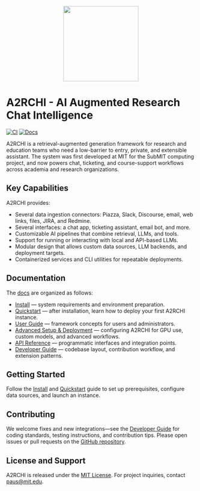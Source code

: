 <p align="center">
  <img src="https://raw.githubusercontent.com/mit-submit/A2rchi/main/docs/docs/_static/a2rchi_logo.png" width="200" />
</p>

# A2RCHI - AI Augmented Research Chat Intelligence

[![CI](https://github.com/mit-submit/A2rchi/actions/workflows/pr-preview.yml/badge.svg)](https://github.com/mit-submit/A2rchi/actions/workflows/pr-preview.yml)
[![Docs](https://img.shields.io/badge/docs-online-blue)](https://mit-submit.github.io/a2rchi/)

A2RCHI is a retrieval-augmented generation framework for research and education teams who need a low-barrier to entry, private, and extensible assistant. The system was first developed at MIT for the SubMIT computing project, and now powers chat, ticketing, and course-support workflows across academia and research organizations.

## Key Capabilities

A2RCHI provides:
- Several data ingestion connectors: Piazza, Slack, Discourse, email, web links, files, JIRA, and Redmine.
- Several interfaces: a chat app, ticketing assistant, email bot, and more.
- Customizable AI pipelines that combine retrieval, LLMs, and tools.
- Support for running or interacting with local and API-based LLMs.
- Modular design that allows custom data sources, LLM backends, and deployment targets.
- Containerized services and CLI utilities for repeatable deployments.

## Documentation

The [docs](https://mit-submit.github.io/a2rchi/) are organized as follows:

- [Install](https://mit-submit.github.io/a2rchi/install/) — system requirements and environment preparation.
- [Quickstart](https://mit-submit.github.io/a2rchi/quickstart/) — after installation, learn how to deploy your first A2RCHI instance.
- [User Guide](https://mit-submit.github.io/a2rchi/user_guide/) — framework concepts for users and administrators.
- [Advanced Setup & Deployment](https://mit-submit.github.io/a2rchi/advanced_setup_deploy/) — configuring A2RCHI for GPU use, custom models, and advanced workflows.
- [API Reference](https://mit-submit.github.io/a2rchi/api_reference/) — programmatic interfaces and integration points.
- [Developer Guide](https://mit-submit.github.io/a2rchi/developer_guide/) — codebase layout, contribution workflow, and extension patterns.

## Getting Started

Follow the [Install](https://mit-submit.github.io/a2rchi/install/) and [Quickstart](https://mit-submit.github.io/a2rchi/quickstart/) guide to set up prerequisites, configure data sources, and launch an instance.

## Contributing

We welcome fixes and new integrations—see the [Developer Guide](https://mit-submit.github.io/a2rchi/developer_guide/) for coding standards, testing instructions, and contribution tips. Please open issues or pull requests on the [GitHub repository](https://github.com/mit-submit/A2rchi).

## License and Support

A2RCHI is released under the [MIT License](LICENSE). For project inquiries, contact paus@mit.edu.

